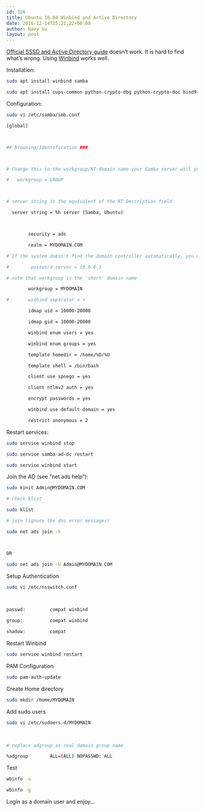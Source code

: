 ```yaml
---
id: 326
title: Ubuntu 16.04 Winbind and Active Directory
date: 2016-12-14T15:21:22+00:00
author: Navy Su
layout: post
---
```

<a href="https://help.ubuntu.com/lts/serverguide/sssd-ad.html" target="_blank">Official SSSD and Active Directory guide</a> doesn&#8217;t work. It is hard to find what&#8217;s wrong. Using <a href="https://help.ubuntu.com/community/ActiveDirectoryWinbindHowto" target="_blank">Winbind</a> works well.

Installation:

```bash
sudo apt install winbind samba

sudo apt install cups-common python-crypto-dbg python-crypto-doc bind9 bind9utils ctdb ldb-tools ntp smbldap-tools heimdal-clients libnss-winbind libpam-winbind
```

Configuration:

```bash
sudo vi /etc/samba/smb.conf
```

```bash
[global]



## Browsing/Identification ###



# Change this to the workgroup/NT-domain name your Samba server will part of

#   workgroup = GROUP



# server string is the equivalent of the NT Description field

  server string = %h server (Samba, Ubuntu)



        security = ads

        realm = MYDOMAIN.COM

# If the system doesn't find the domain controller automatically, you may need the following line

#        password server = 10.0.0.1

# note that workgroup is the 'short' domain name

        workgroup = MYDOMAIN

#       winbind separator = +

        idmap uid = 10000-20000

        idmap gid = 10000-20000

        winbind enum users = yes

        winbind enum groups = yes

        template homedir = /home/%D/%U

        template shell = /bin/bash

        client use spnego = yes

        client ntlmv2 auth = yes

        encrypt passwords = yes

        winbind use default domain = yes

        restrict anonymous = 2
```

Restart services:

```bash
sudo service winbind stop

sudo service samba-ad-dc restart

sudo service winbind start
```

Join the AD (see &#8220;net ads help&#8221;):

```bash
sudo kinit Admin@MYDOMAIN.COM

# check klist

sudo klist

# join (ignore the dns error messages)

sudo net ads join -k



OR

sudo net ads join -U Admin@MYDOMAIN.COM
```

Setup Authentication
  


```bash
sudo vi /etc/nsswitch.conf


```

&nbsp;

```bash
passwd:         compat winbind

group:          compat winbind

shadow:         compat


```

Restart Winbind

```bash
sudo service winbind restart


```

PAM Configuration
  


```bash
sudo pam-auth-update


```

Create Home directory
  


```bash
sudo mkdir /home/MYDOMAIN


```

Add sudo users
  


```bash
sudo vi /etc/sudoers.d/MYDOMAIN


```

&nbsp;

```bash
# replace adgroup as real domain group name

%adgroup        ALL=(ALL) NOPASSWD: ALL


```

Test
  


```bash
wbinfo -u

wbinfo -g


```

Login as a domain user and enjoy&#8230;